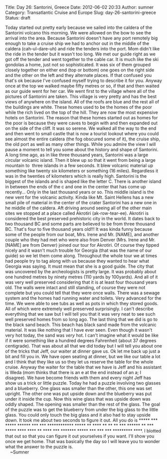 Title: Day 26: Santorini, Greece
Date: 2012-06-02 20:33
Author: sumner
Category: Transatlantic Cruise and Europe
Slug: day-26-santorini-greece
Status: draft

Today started out pretty early because we sailed into the caldera of the
Santorini volcano this morning. We were allowed on the bow to see the
arrival into the area. Because Santorini doesn't have any port remotely
big enough to take a cruise ship we had to anchor out in the middle of
the caldera (cah-ul-dare-uh) and ride the tenders into the port. Mom
didn't like the ride in the tender but it wasn't too long. We met our
guide right as we got off the tender and went together to the cable car.
It is much like the ski gondolas a home, just not so sophisticated. It
was six of them grouped closely together on either end (top or bottom)
one goes on the right side and the other on the left and they alternate
places. If that confused you that's ok because I've confused myself
trying to describe it for you. Anyway once at the top we walked maybe
fifty metres or so, if that and then waited as our guide went for her
car. We went first to the village where all of the pictures of Santorini
are taken. This village is very pretty and has the best views of
anywhere on the island. All of the roofs are blue and the rest all of
the buildings are white. These homes used to be the homes of the poor
while the rich lived on the top of the hill. They are now the most
expensive hotels on Santorini. The reason that these homes started out
as homes for the poor is because they were caves to begin with and then
expanded out on the side of the cliff. It was so serene. We walked all
the way to the end and then went to small castle that is now a tourist
lookout where you could see almost the entire caldera (the fog obscured
some of it), the cruise ship, the old port as well as many other things.
While you admire the view I will pause a moment to tell you some about
the history and shape of Santorini. A long time ago, as in like three
thousand years, Santorini was a large circular volcanic island. Then it
blew up so that it went from being a large mountain to  three islands in
a few seconds. It blew volcanic material up something like twenty six
kilometers or something (16 miles). Regardless it was in the twenties of
kilometers which is really high. Santorini is the biggest of the islands
and is shaped like the letter C. There is another island in between the
ends of the c and one in the center that has come up recently... Only in
the last thousand years or so. This middle island is the new vent for
the volcanic activity. Kinda like Mt. Saint Hellens has a new small pile
of material in the center of the crater Santorini has a new one in he
middle of the caldera. Aft driving around seeing all of the other main
sites we stopped at a place called Akrotiri (ak-row-tear-ee). Akrotiri
is considered the best preserved prehistoric city in the world. It dates
back to two thousand BC and some parts are believed to be from three
thousand BC. That's four to five thousand years old!!! It was kinda
funny because some of the people from our boat, Mrs. Irene and Mr.
\[NAME\], and another couple who they had met who were also from Denver
(Mrs. Irene and Mr. \[NAME\] are from Denver) joined our tour for
Akrotiri. Of course they tipped nicely and it wasn't much trouble for
Georgia (that was the name of our guide) so we let them come along.
Throughout the whole tour we at times had people try to tag along with
us because they wanted to hear what Georgia was saying. It must mean
that she is a good guide. The city that was uncovered by the
archeologists is pretty large. It was probably about one hundred metres
by ninety metres (110 yards by 100yards). And all of it was very well
preserved considering that it is at least four thousand years old. The
walls were intact and still standing, of course they were not complete
but you could tell that they were once walls. There was a sewage system
and the homes had running water and toilets. Very advanced for the time.
We were able to see tubs as well as pots in which they stored goods. All
of which were extremely well preserved surprisingly. I can't describe
everything that we saw but I will tell you that it was very neat to see
such well preserved homes from so long ago. The last thing that we did
is go to the black sand beach. This beach has black sand made from the
volcanic material. It was like nothing that I have ever seen. Even
though it wasn't very hot today, the sand was *very* hot. I can't
imagine what it would be like if it were something like a hundred
degrees Fahrenheit (about 37 degrees centigrade). That was about all
that we did today but I will tell you about one of the tricks that Jeff,
our waiter at dinner gave us. Ok let me back up just a bit and fill you
in. We have open seating at dinner, but we like our table a lot and I
think that they like us so they let us reserve the table for the whole
cruise. Anyway the waiter for the table that we have is Jeff and his
assistant is Weda (mom thinks that there is an e at the end instead of
an a; I disagree). We have become friends with them and every night Jeff
has show us a trick or little puzzle. Today he had a puzzle involving
two glasses and a blueberry. One glass was smaller than the other, this
one was set upright. The other one was put upside down and the blueberry
was put under it inside the cup. Now this wine glass that was upside
down was oddly shaped. The opening was smaller than the rest of the
glass. The goal of the puzzle was to get the blueberry from under the
big glass to the little glass. You could only touch the big glass and it
also had to stay upside down. It took me about two seconds to figure it
out. All you do is \*\*\*\*\* \*\*\* \*\*\*\*\* \*\*\*\*\*\* \*\*\*
\*\*\* \*\*\*\*\*\*\*\*\*\*\*\* \*\*\*\*\* \*\* \*\*\*\* \*\* \*\* \*\*
\*\*\* \*\*\*\*\*\* \*\* \*\*\* \*\*\*\*\* \*\*\*\* \*\*\*\* \*\*
\*\*\*\* \*\*\* \*\*\*\*\*\*\* \*\*\*\*\* \*\*\* \*\*\* \*\*\*
\*\*\*\*\*\*\*\*\* \*\*\*\*. I blotted that out so that you can figure
it out yourselves if you want. I'll show you once we get home. That was
basically the day so I will leave you to wonder what the answer to the
puzzle is.  
    \~Sumner
